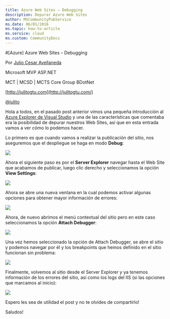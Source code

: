 ```yaml
---
title: Azure Web Sites – Debugging
description: Depurar Azure Web Sites
author: MSCommunityPubService
ms.date: 06/01/2016
ms.topic: how-to-article
ms.service: cloud
ms.custom: CommunityDocs
---
```







#[Azure] Azure Web Sites – Debugging

Por [Julio Cesar Avellaneda](http://mvp.microsoft.com/en-us/MVP/Julio%20Cesar%20Avellaneda-4038198)

Microsoft MVP ASP.NET

MCT | MCSD | MCTS
Core Group BDotNet

[http://julitogtu.com](http://julitogtu.com/)

[@julito](https://twitter.com/julitogtu)

Hola a todos, en el pasado post anterior vimos una pequeña introducción
al [Azure Explorer de Visual
Studio](http://www.julitogtu.com/2014/08/04/azure-azure-web-sites-utilizando-el-azure-explorer-desde-visual-studio/)
y una de las características que comentaba era la posibilidad de depurar
nuestros Web Sites, así que en esta entrada vamos a ver cómo lo podemos
hacer.

Lo primero es que cuando vamos a realizar la publicación del sitio, nos
aseguremos que el despliegue se haga en modo **Debug**:

![](./img/AzureDebugging/image1.png)


Ahora el siguiente paso es por el **Server Explorer** navegar hasta el
Web Site que acabamos de publicar, luego clic derecho y seleccionamos la
opción **View Settings**:

![](./img/AzureDebugging/image2.png)

Ahora se abre una nueva ventana en la cual podemos activar algunas
opciones para obtener mayor información de errores:

![](./img/AzureDebugging/image3.png)

Ahora, de nuevo abrimos el menú contextual del sitio pero en este caso
seleccionamos la opción **Attach Debugger**:

![](./img/AzureDebugging/image4.png)

Una vez hemos seleccionado la opción de Attach Debugger, se abre el
sitio y podemos navegar por él y los breakpoints que hemos definido en
el sitio funcionan sin problema:

![](./img/AzureDebugging/image5.png)

Finalmente, volvemos al sitio desde el Server Explorer y ya tenemos
información de los errores del sitio, así como los logs del IIS (si las
opciones que marcamos al inicio):

![](./img/AzureDebugging/image6.png)

Espero les sea de utilidad el post y no te olvides de compartirlo!

Saludos!


